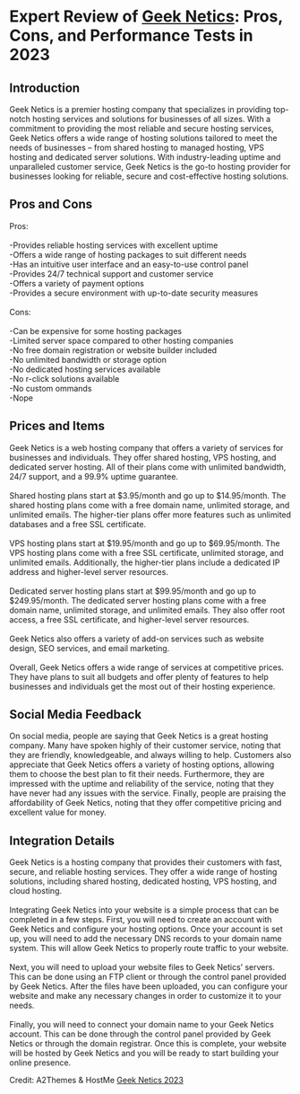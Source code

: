 <h1>Expert Review of <a href="https://a2themes.com/geek-netics-reviews">Geek Netics</a>: Pros, Cons, and Performance Tests in 2023</h1>
<h2>Introduction</h2>
Geek Netics is a premier hosting company that specializes in providing top-notch hosting services and solutions for businesses of all sizes. With a commitment to providing the most reliable and secure hosting services, Geek Netics offers a wide range of hosting solutions tailored to meet the needs of businesses – from shared hosting to managed hosting, VPS hosting and dedicated server solutions. With industry-leading uptime and unparalleled customer service, Geek Netics is the go-to hosting provider for businesses looking for reliable, secure and cost-effective hosting solutions.
<h2>Pros and Cons</h2>
Pros:<br><br>-Provides reliable hosting services with excellent uptime<br>-Offers a wide range of hosting packages to suit different needs<br>-Has an intuitive user interface and an easy-to-use control panel<br>-Provides 24/7 technical support and customer service <br>-Offers a variety of payment options<br>-Provides a secure environment with up-to-date security measures<br><br>Cons:<br><br>-Can be expensive for some hosting packages <br>-Limited server space compared to other hosting companies <br>-No free domain registration or website builder included <br>-No unlimited bandwidth or storage option <br>-No dedicated hosting services available <br>-No r-click solutions available <br>-No custom ommands<br>-Nope
<h2>Prices and Items</h2>
Geek Netics is a web hosting company that offers a variety of services for businesses and individuals. They offer shared hosting, VPS hosting, and dedicated server hosting. All of their plans come with unlimited bandwidth, 24/7 support, and a 99.9% uptime guarantee. <br><br>Shared hosting plans start at $3.95/month and go up to $14.95/month. The shared hosting plans come with a free domain name, unlimited storage, and unlimited emails. The higher-tier plans offer more features such as unlimited databases and a free SSL certificate. <br><br>VPS hosting plans start at $19.95/month and go up to $69.95/month. The VPS hosting plans come with a free SSL certificate, unlimited storage, and unlimited emails. Additionally, the higher-tier plans include a dedicated IP address and higher-level server resources. <br><br>Dedicated server hosting plans start at $99.95/month and go up to $249.95/month. The dedicated server hosting plans come with a free domain name, unlimited storage, and unlimited emails. They also offer root access, a free SSL certificate, and higher-level server resources. <br><br>Geek Netics also offers a variety of add-on services such as website design, SEO services, and email marketing. <br><br>Overall, Geek Netics offers a wide range of services at competitive prices. They have plans to suit all budgets and offer plenty of features to help businesses and individuals get the most out of their hosting experience.
<h2>Social Media Feedback</h2>
On social media, people are saying that Geek Netics is a great hosting company. Many have spoken highly of their customer service, noting that they are friendly, knowledgeable, and always willing to help. Customers also appreciate that Geek Netics offers a variety of hosting options, allowing them to choose the best plan to fit their needs. Furthermore, they are impressed with the uptime and reliability of the service, noting that they have never had any issues with the service. Finally, people are praising the affordability of Geek Netics, noting that they offer competitive pricing and excellent value for money.
<h2>Integration Details</h2>
Geek Netics is a hosting company that provides their customers with fast, secure, and reliable hosting services. They offer a wide range of hosting solutions, including shared hosting, dedicated hosting, VPS hosting, and cloud hosting.<br><br>Integrating Geek Netics into your website is a simple process that can be completed in a few steps. First, you will need to create an account with Geek Netics and configure your hosting options. Once your account is set up, you will need to add the necessary DNS records to your domain name system. This will allow Geek Netics to properly route traffic to your website.<br><br>Next, you will need to upload your website files to Geek Netics’ servers. This can be done using an FTP client or through the control panel provided by Geek Netics. After the files have been uploaded, you can configure your website and make any necessary changes in order to customize it to your needs.<br><br>Finally, you will need to connect your domain name to your Geek Netics account. This can be done through the control panel provided by Geek Netics or through the domain registrar. Once this is complete, your website will be hosted by Geek Netics and you will be ready to start building your online presence.
<p>Credit: A2Themes & HostMe <a href="https://a2themes.com/geek-netics-reviews">Geek Netics 2023</a></p>